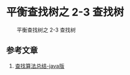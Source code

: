#  平衡查找树之 2-3 查找树

　　平衡查找树之 2-3 查找树

## 参考文章

1. [查找算法总结-java版](https://blog.csdn.net/xushiyu1996818/article/details/90604118)

